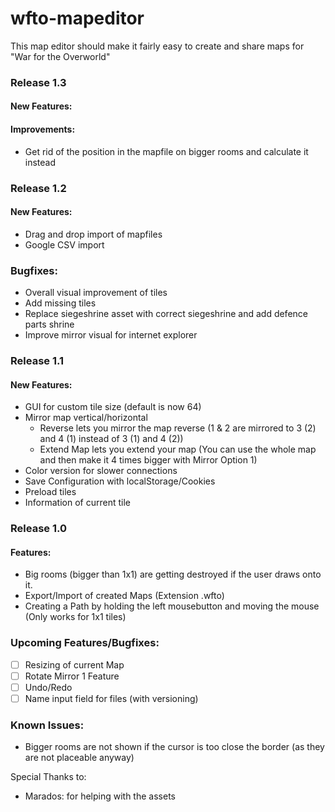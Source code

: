 ﻿# wfto-mapeditor
This map editor should make it fairly easy to create and share maps for "War for the Overworld"

### Release 1.3
#### New Features:

#### Improvements:
- Get rid of the position in the mapfile on bigger rooms and calculate it instead

### Release 1.2
#### New Features:
- Drag and drop import of mapfiles
- Google CSV import

### Bugfixes:
- Overall visual improvement of tiles
- Add missing tiles
- Replace siegeshrine asset with correct siegeshrine and add defence parts shrine
- Improve mirror visual for internet explorer

### Release 1.1
#### New Features:
- GUI for custom tile size (default is now 64)
- Mirror map vertical/horizontal
	- Reverse lets you mirror the map reverse (1 & 2 are mirrored to 3 (2) and 4 (1) instead of 3 (1) and 4 (2))
	- Extend Map lets you extend your map (You can use the whole map and then make it 4 times bigger with Mirror Option 1)
- Color version for slower connections
- Save Configuration with localStorage/Cookies
- Preload tiles
- Information of current tile
	
### Release 1.0
#### Features:
- Big rooms (bigger than 1x1) are getting destroyed if the user draws onto it.
- Export/Import of created Maps (Extension .wfto)
- Creating a Path by holding the left mousebutton and moving the mouse (Only works for 1x1 tiles)

### Upcoming Features/Bugfixes:
- [ ] Resizing of current Map
- [ ] Rotate Mirror 1 Feature
- [ ] Undo/Redo
- [ ] Name input field for files (with versioning)

### Known Issues:
- Bigger rooms are not shown if the cursor is too close the border (as they are not placeable anyway)

Special Thanks to:
- Marados: for helping with the assets
